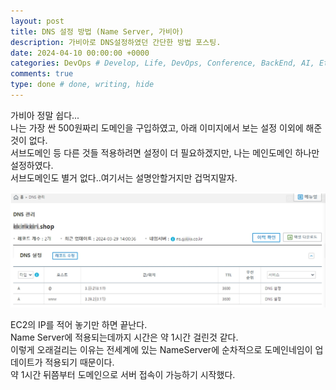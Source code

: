 ```yaml
---
layout: post
title: DNS 설정 방법 (Name Server, 가비아)
description: 가비아로 DNS설정하였던 간단한 방법 포스팅.
date: 2024-04-10 00:00:00 +0000
categories: DevOps # Develop, Life, DevOps, Conference, BackEnd, AI, Etc
comments: true
type: done # done, writing, hide
---
```


가비아 정말 쉽다...  
나는 가장 싼 500원짜리 도메인을 구입하였고, 아래 이미지에서 보는 설정 이외에 해준 것이 없다.  
서브도메인 등 다른 것들 적용하려면 설정이 더 필요하겠지만, 나는 메인도메인 하나만 설정하였다.  
서브도메인도 별거 없다..여기서는 설명안할거지만 겁먹지말자.

![image](/image/가비아DNS설정.jpg)

EC2의 IP를 적어 놓기만 하면 끝난다.  
Name Server에 적용되는데까지 시간은 약 1시간 걸린것 같다.  
이렇게 오래걸리는 이유는 전세계에 있는 NameServer에 순차적으로 도메인네임이 업데이트가 적용되기 때문이다.  
약 1시간 뒤쯤부터 도메인으로 서버 접속이 가능하기 시작했다.
